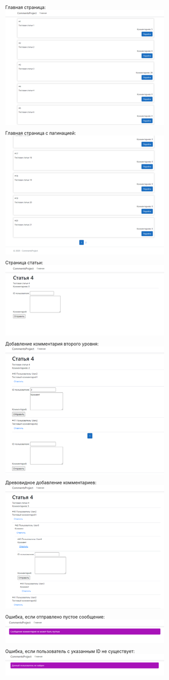 Главная страница:
![Alt text](1.png)

Главная страница с пагинацией:
![Alt text](2.png)

Страница статьи:
![Alt text](3.png)

Добавление комментария второго уровня:
![Alt text](4.png)

Древовидное добавление комментариев:
![Alt text](5.png)

Ошибка, если отправлено пустое сообщение:
![Alt text](6.png)

Ошибка, если пользователь с указанным ID не существует:
![Alt text](7.png)
